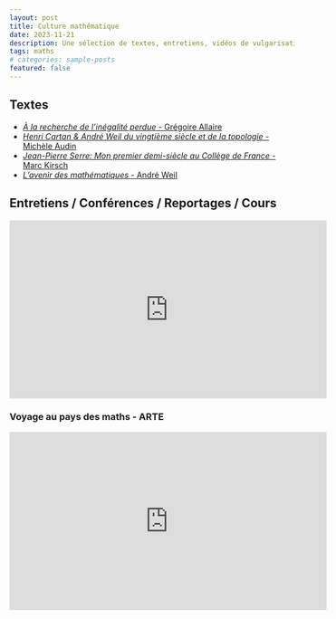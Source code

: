 ```yaml
---
layout: post
title: Culture mathématique
date: 2023-11-21
description: Une sélection de textes, entretiens, vidéos de vulgarisation, conférences, reportages et cours
tags: maths
# categories: sample-posts
featured: false
---
```

## Textes

- <a href="https://hal.science/hal-01111806v1/document" target="_blank"><i>À la recherche de l’inégalité perdue</i> - Grégoire <span class="capitales">Allaire</span></a>
- <a href="https://www.cmls.polytechnique.fr/xups/xups12-01.pdf" target="_blank"><i>Henri <span class="capitales">Cartan</span> & André <span class="capitales">Weil</span> du vingtième siècle et de la topologie</i> - Michèle <span class="capitales">Audin</span></a>
- <a href="https://link.springer.com/content/pdf/10.1007/978-3-642-01373-7_3.pdf" target="_blank"><i>Jean-Pierre <span class="capitales">Serre</span>: Mon premier demi-siècle au Collège de France</i> - Marc <span class="capitales">Kirsch</span></a>
- <a href="https://denisevellachemla.eu/Weil-avenir.pdf" target="_blank"><i>L’avenir des mathématiques</i> - André <span class="capitales">Weil</span></a>


## Entretiens / Conférences / Reportages / Cours

<iframe width="560" height="315" src="https://www.youtube.com/embed/videoseries?si=P0PSfeNWVVsd_qxW&amp;list=PLPIwOvtzQhYs_VMv5ttlUbLmKc8ZePauS" title="YouTube video player" frameborder="0" allow="accelerometer; autoplay; clipboard-write; encrypted-media; gyroscope; picture-in-picture; web-share" allowfullscreen></iframe>

### Voyage au pays des maths - ARTE
<iframe width="560" height="315" src="https://www.youtube.com/embed/videoseries?si=DRqo33HFtgg75deB&amp;list=PLCwXWOyIR22veT31gK5JwmqxuVc0Uoy8a" title="YouTube video player" frameborder="0" allow="accelerometer; autoplay; clipboard-write; encrypted-media; gyroscope; picture-in-picture; web-share" allowfullscreen></iframe>

<!-- https://www.radiofrance.fr/franceculture/podcasts/les-contes-des-mille-et-une-sciences 

https://www.linkedin.com/in/rogermansuy/ -->